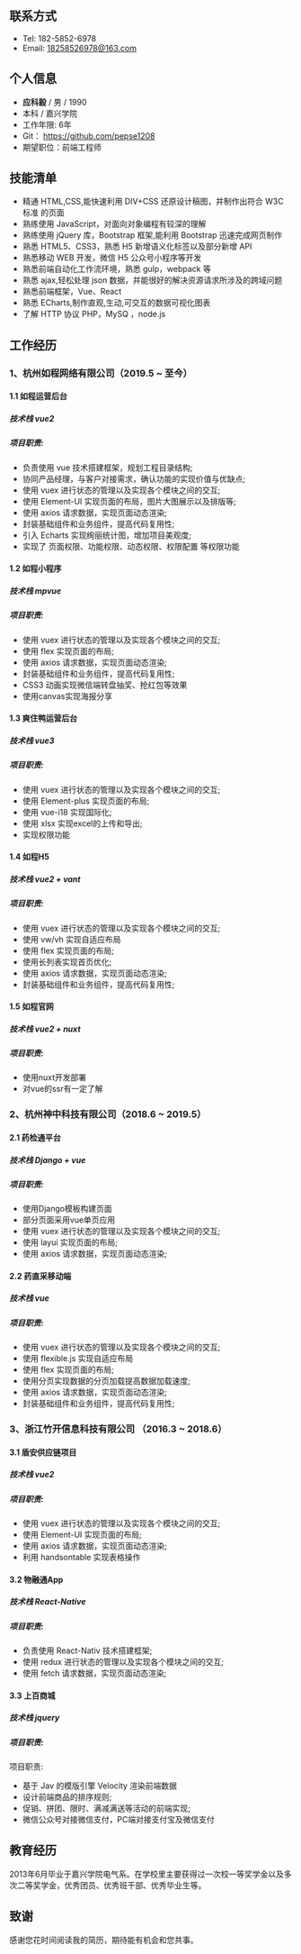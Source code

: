 ## 联系方式

- Tel: 182-5852-6978
- Email: 18258526978@163.com

## 个人信息

- **应科毅** / 男 / 1990
- 本科 / 嘉兴学院
- 工作年限:  6年
- Git： https://github.com/pepse1208
- 期望职位：前端工程师

## 技能清单

- 精通 HTML,CSS,能快速利用 DIV+CSS 还原设计稿图，并制作出符合 W3C 标准 的页面 
- 熟练使用 JavaScript，对面向对象编程有较深的理解
- 熟练使用 jQuery 库，Bootstrap 框架,能利用 Bootstrap 迅速完成网页制作
- 熟悉 HTML5、CSS3，熟悉 H5 新增语义化标签以及部分新增 API
- 熟悉移动 WEB 开发，微信 H5 公众号小程序等开发
- 熟悉前端自动化工作流环境，熟悉 gulp，webpack 等
- 熟悉 ajax,轻松处理 json 数据，并能很好的解决资源请求所涉及的跨域问题
- 熟悉前端框架，Vue、React
- 熟悉 ECharts,制作直观,生动,可交互的数据可视化图表
- 了解 HTTP 协议 PHP，MySQ ，node.js

## 工作经历
### 1、杭州如程网络有限公司（2019.5 ~ 至今）
#### 1.1 如程运营后台

##### 技术栈 vue2
##### 项目职责:
- 负责使用 vue 技术搭建框架，规划工程目录结构;
- 协同产品经理，与客户对接需求，确认功能的实现价值与优缺点; 
- 使用 vuex 进行状态的管理以及实现各个模块之间的交互;
- 使用 Element-UI 实现页面的布局，图片大图展示以及排版等;
- 使用 axios 请求数据，实现页面动态渲染;
- 封装基础组件和业务组件，提高代码复用性;
- 引入 Echarts 实现绚丽统计图，增加项目美观度;
- 实现了 页面权限、功能权限、动态权限、权限配置 等权限功能
#### 1.2 如程小程序
##### 技术栈 mpvue
##### 项目职责:
- 使用 vuex 进行状态的管理以及实现各个模块之间的交互;
- 使用 flex 实现页面的布局;
- 使用 axios 请求数据，实现页面动态渲染;
- 封装基础组件和业务组件，提高代码复用性;
- CSS3 动画实现微信端转盘抽奖、抢红包等效果
- 使用canvas实现海报分享
#### 1.3 爽住鸭运营后台
##### 技术栈 vue3 
##### 项目职责:
- 使用 vuex 进行状态的管理以及实现各个模块之间的交互;
- 使用 Element-plus 实现页面的布局;
- 使用 vue-i18 实现国际化;
- 使用 xlsx 实现excel的上传和导出;
- 实现权限功能
#### 1.4 如程H5
##### 技术栈 vue2 + vant 
##### 项目职责:
- 使用 vuex 进行状态的管理以及实现各个模块之间的交互;
- 使用 vw/vh 实现自适应布局
- 使用 flex 实现页面的布局;
- 使用长列表实现首页优化;
- 使用 axios 请求数据，实现页面动态渲染;
- 封装基础组件和业务组件，提高代码复用性;
#### 1.5 如程官网
##### 技术栈 vue2 + nuxt 
##### 项目职责:
- 使用nuxt开发部署
- 对vue的ssr有一定了解
### 2、杭州神中科技有限公司（2018.6 ~ 2019.5）

#### 2.1 药检通平台 
##### 技术栈 Django + vue
##### 项目职责:
- 使用Django模板构建页面
- 部分页面采用vue单页应用
- 使用 vuex 进行状态的管理以及实现各个模块之间的交互;
- 使用 layui 实现页面的布局;
- 使用 axios 请求数据，实现页面动态渲染;

#### 2.2 药直采移动端
##### 技术栈 vue
##### 项目职责:
- 使用 vuex 进行状态的管理以及实现各个模块之间的交互;
- 使用 flexible.js 实现自适应布局
- 使用 flex 实现页面的布局;
- 使用分页实现数据的分页加载提高数据加载速度;
- 使用 axios 请求数据，实现页面动态渲染;
- 封装基础组件和业务组件，提高代码复用性;


### 3、浙江竹开信息科技有限公司 （2016.3 ~ 2018.6）

#### 3.1 盾安供应链项目
##### 技术栈 vue2
##### 项目职责:
- 使用 vuex 进行状态的管理以及实现各个模块之间的交互;
- 使用 Element-UI 实现页面的布局;
- 使用 axios 请求数据，实现页面动态渲染;
- 利用 handsontable 实现表格操作

#### 3.2 物融通App
##### 技术栈 React-Native
##### 项目职责:
- 负责使用 React-Nativ 技术搭建框架;
- 使用 redux 进行状态的管理以及实现各个模块之间的交互;
- 使用 fetch 请求数据，实现页面动态渲染;

#### 3.3 上百商城
##### 技术栈 jquery
##### 项目职责:
项目职责:
- 基于 Jav 的模版引擎 Velocity 渲染前端数据
- 设计前端商品的排序规则; 
- 促销、拼团、限时、满减满送等活动的前端实现;
- 微信公众号对接微信支付，PC端对接支付宝及微信支付
## 教育经历

​	2013年6月毕业于嘉兴学院电气系。在学校里主要获得过一次校一等奖学金以及多次二等奖学金，优秀团员、优秀班干部、优秀毕业生等。

## 致谢

感谢您花时间阅读我的简历，期待能有机会和您共事。

